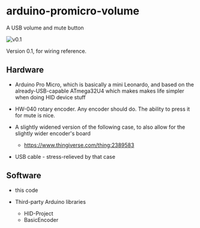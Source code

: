 # arduino-promicro-volume

A USB volume and mute button

![v0.1](https://raw.githubusercontent.com/scarfboy/arduino-promicro-usb-volume/main/v0.1.JPG)

Version 0.1, for wiring reference.

## Hardware

* Arduino Pro Micro, which is basically a mini Leonardo, and based on the already-USB-capable ATmega32U4 which makes makes life simpler when doing HID device stuff

* HW-040 rotary encoder. Any encoder should do. The ability to press it for mute is nice.

* A slightly widened version of the following case, to also allow for the slightly wider encoder's board 
  * https://www.thingiverse.com/thing:2389583

* USB cable - stress-relieved by that case

## Software

* this code

* Third-party Arduino libraries 
  * HID-Project
  * BasicEncoder


